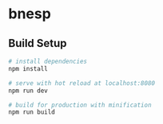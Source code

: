 # bnesp
## Build Setup

``` bash
# install dependencies
npm install

# serve with hot reload at localhost:8080
npm run dev

# build for production with minification
npm run build